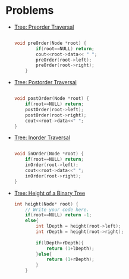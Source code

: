 # Problems

- [Tree: Preorder Traversal](https://www.hackerrank.com/challenges/tree-preorder-traversal/problem?isFullScreen=true)

    ```cpp

    void preOrder(Node *root) {
            if(root==NULL) return;
            cout<<root->data<< " ";
            preOrder(root->left);
            preOrder(root->right);
        }

    ```

- [Tree: Postorder Traversal](https://www.hackerrank.com/challenges/tree-postorder-traversal/problem?isFullScreen=true&h_r=next-challenge&h_v=zen)

    ```cpp

    void postOrder(Node *root) {
        if(root==NULL) return;
        postOrder(root->left);
        postOrder(root->right);
        cout<<root->data<<" ";
    }

    ```

- [Tree: Inorder Traversal](https://www.hackerrank.com/challenges/tree-inorder-traversal/problem?isFullScreen=true&h_r=next-challenge&h_v=zen&h_r=next-challenge&h_v=zen)

    ```cpp

    void inOrder(Node *root) {
        if(root==NULL) return;
        inOrder(root->left);
        cout<<root->data<<" ";
        inOrder(root->right);
    }


    ```
 
 - [Tree: Height of a Binary Tree](https://www.hackerrank.com/challenges/tree-height-of-a-binary-tree/problem?isFullScreen=true&h_r=next-challenge&h_v=zen&h_r=next-challenge&h_v=zen&h_r=next-challenge&h_v=zen)

    ```cpp
    int height(Node* root) {
        // Write your code here.
        if(root==NULL) return -1;
        else{
            int lDepth = height(root->left);
            int rDepth = height(root->right);
            
            if(lDepth>rDepth){
                return (1+lDepth);
            }else{
                return (1+rDepth);
            }
        }

    ```